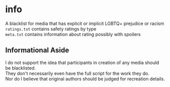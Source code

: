 # info
A blacklist for media that has explicit or implicit LGBTQ+ prejudice or racism  
`ratings.txt` contains safety ratings by type  
`meta.txt`    contains information about rating possibly with spoilers  
  
## Informational Aside
I do not support the idea that participants in creation of any media should be blacklisted.  
They don't necessarily even have the full script for the work they do.  
Nor do I believe that original authors should be judged for recreation details.  
